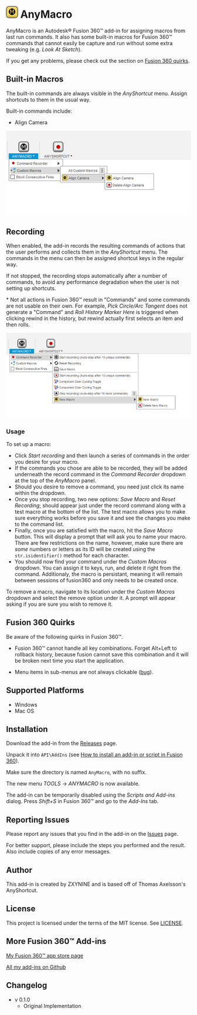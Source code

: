 # ![](resources/anymacro/32x32.png) AnyMacro

AnyMacro is an Autodesk® Fusion 360™ add-in for assigning macros from last run commands. It also has some built-in macros for Fusion 360™ commands that cannot easily be capture and run without some extra tweaking (e.g. *Look At Sketch*).

If you get any problems, please check out the section on [Fusion 360 quirks](#fusion-360-quirks).

## Built-in Macros

The built-in commands are always visible in the *AnyShortcut* menu. Assign shortcuts to them in the usual way.

Built-in commands include:

 * Align Camera

![Screenshot](builtin_screenshot.png)

## Recording

When enabled, the add-in records the resulting commands of actions that the user performs and collects them in the *AnyShortcut* menu. The commands in the menu can then be assigned shortcut keys in the regular way.

If not stopped, the recording stops automatically after a number of commands, to avoid any performance degradation when the user is not setting up shortcuts.

\* Not all actions in Fusion 360™ result in "Commands" and some commands are not usable on their own. For example, *Pick Circle/Arc Tangent* does not generate a "Command" and *Roll History Marker Here* is triggered when clicking rewind in the history, but rewind actually first selects an item and then rolls.

![Screenshot](tracker_screenshot.png)

### Usage

To set up a macro:

* Click *Start recording* and then launch a series of commands in the order you desire for your macro.
* If the commands you chose are able to be recorded, they will be added underneath the record command in the *Command Recorder* dropdown at the top of the *AnyMacro* panel.
* Should you desire to remove a command, you need just click its name within the dropdown.
* Once you stop recording, two new options: *Save Macro* and *Reset Recording*; should appear just under the record command along with a test macro at the bottom of the list. The test macro allows you to make sure everything works before you save it and see the changes you make to the command list.
* Finally, once you are satisfied with the macro, hit the *Save Macro* button. This will display a prompt that will ask you to name your macro. There are few restrictions on the name, however, make sure there are *some* numbers or letters as its ID will be created using the `str.isidentifier()` method for each character.
* You should now find your command under the *Custom Macros* dropdown. You can assign it to keys, run, and delete it right from the command. Additionaly, the macro is persistant, meaning it will remain between sessions of fusion360 and only needs to be created once.

To remove a macro, navigate to its location under the *Custom Macros* dropdown and select the remove option under it. A prompt will appear asking if you are sure you wish to remove it.

## Fusion 360 Quirks

Be aware of the following quirks in Fusion 360™.

* Fusion 360™ cannot handle all key combinations. Forget Alt+Left to rollback history, because fusion cannot save this combination and it will be broken next time you start the application.

* Menu items in sub-menus are not always clickable ([bug](https://forums.autodesk.com/t5/fusion-360-api-and-scripts/api-bug-cannot-click-menu-items-in-nested-dropdown/td-p/9669144)).

## Supported Platforms

  * Windows
  * Mac OS

## Installation

Download the add-in from the [Releases](https://github.com/thomasa88/AnyShortcut/releases) page.

Unpack it into `API\AddIns` (see [How to install an add-in or script in Fusion 360](https://knowledge.autodesk.com/support/fusion-360/troubleshooting/caas/sfdcarticles/sfdcarticles/How-to-install-an-ADD-IN-and-Script-in-Fusion-360.html)).

Make sure the directory is named `AnyMacro`, with no suffix.

The new menu *TOOLS* -> *ANYMACRO* is now available.

The add-in can be temporarily disabled using the *Scripts and Add-ins* dialog. Press *Shift+S* in Fusion 360™ and go to the *Add-Ins* tab.

## Reporting Issues

Please report any issues that you find in the add-in on the [Issues](https://github.com/thomasa88/AnyShortcut/issues) page.

For better support, please include the steps you performed and the result. Also include copies of any error messages.

## Author

This add-in is created by ZXYNINE and is based off of Thomas Axelsson's AnyShortcut.

## License

This project is licensed under the terms of the MIT license. See [LICENSE](LICENSE).

## More Fusion 360™ Add-ins

[My Fusion 360™ app store page](https://apps.autodesk.com/en/Publisher/PublisherHomepage?ID=JLH9M8296BET)

[All my add-ins on Github](https://github.com/topics/fusion-360?q=user%3Athomasa88)

## Changelog

* v 0.1.0
  * Original Implementation 

